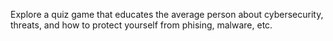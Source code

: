 Explore a quiz game that educates the average person about cybersecurity, threats, and how to protect yourself from phising, malware, etc.
